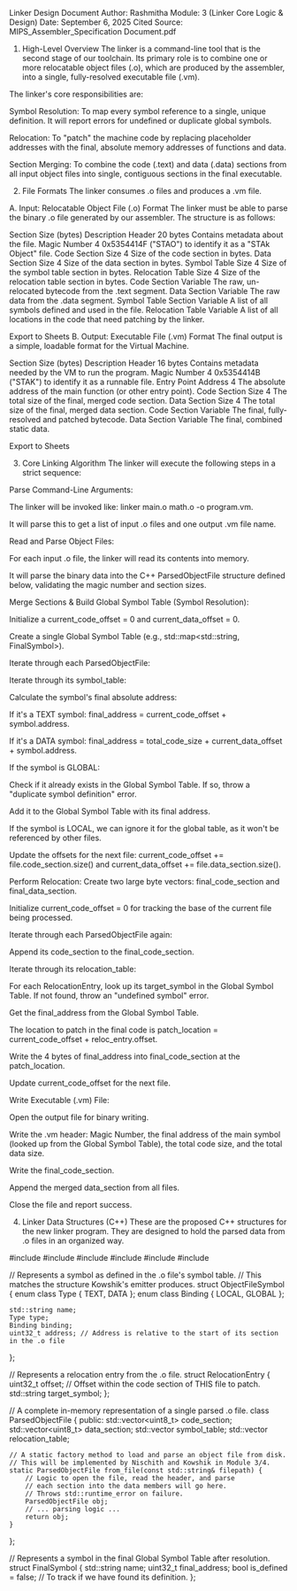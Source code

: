 Linker Design Document
Author: Rashmitha
Module: 3 (Linker Core Logic & Design)
Date: September 6, 2025
Cited Source: MIPS_Assembler_Specification Document.pdf


1. High-Level Overview 
The linker is a command-line tool that is the second stage of our toolchain. Its primary role is to combine one or more relocatable object files (.o), which are produced by the assembler, into a single, fully-resolved executable file (.vm).

The linker's core responsibilities are:

Symbol Resolution: To map every symbol reference to a single, unique definition. It will report errors for undefined or duplicate global symbols.

Relocation: To "patch" the machine code by replacing placeholder addresses with the final, absolute memory addresses of functions and data.

Section Merging: To combine the code (.text) and data (.data) sections from all input object files into single, contiguous sections in the final executable.

2. File Formats 
The linker consumes .o files and produces a .vm file.

A. Input: Relocatable Object File (.o) Format
The linker must be able to parse the binary .o file generated by our assembler. The structure is as follows:

Section	Size (bytes)	Description
Header	20 bytes	Contains metadata about the file.
Magic Number	4	0x5354414F ("STAO") to identify it as a "STAk Object" file.
Code Section Size	4	Size of the code section in bytes.
Data Section Size	4	Size of the data section in bytes.
Symbol Table Size	4	Size of the symbol table section in bytes.
Relocation Table Size	4	Size of the relocation table section in bytes.
Code Section	Variable	The raw, un-relocated bytecode from the .text segment.
Data Section	Variable	The raw data from the .data segment.
Symbol Table Section	Variable	A list of all symbols defined and used in the file.
Relocation Table	Variable	A list of all locations in the code that need patching by the linker.

Export to Sheets
B. Output: Executable File (.vm) Format
The final output is a simple, loadable format for the Virtual Machine.

Section	Size (bytes)	Description
Header	16 bytes	Contains metadata needed by the VM to run the program.
Magic Number	4	0x5354414B ("STAK") to identify it as a runnable file.
Entry Point Address	4	The absolute address of the main function (or other entry point).
Code Section Size	4	The total size of the final, merged code section.
Data Section Size	4	The total size of the final, merged data section.
Code Section	Variable	The final, fully-resolved and patched bytecode.
Data Section	Variable	The final, combined static data.

Export to Sheets

3. Core Linking Algorithm 
The linker will execute the following steps in a strict sequence:

Parse Command-Line Arguments:

The linker will be invoked like: linker main.o math.o -o program.vm.

It will parse this to get a list of input .o files and one output .vm file name.

Read and Parse Object Files:

For each input .o file, the linker will read its contents into memory.

It will parse the binary data into the C++ ParsedObjectFile structure defined below, validating the magic number and section sizes.

Merge Sections & Build Global Symbol Table (Symbol Resolution):

Initialize a current_code_offset = 0 and current_data_offset = 0.

Create a single Global Symbol Table (e.g., std::map<std::string, FinalSymbol>).

Iterate through each ParsedObjectFile:

Iterate through its symbol_table:

Calculate the symbol's final absolute address:

If it's a TEXT symbol: final_address = current_code_offset + symbol.address.

If it's a DATA symbol: final_address = total_code_size + current_data_offset + symbol.address.

If the symbol is GLOBAL:

Check if it already exists in the Global Symbol Table. If so, throw a "duplicate symbol definition" error.

Add it to the Global Symbol Table with its final address.

If the symbol is LOCAL, we can ignore it for the global table, as it won't be referenced by other files.

Update the offsets for the next file: current_code_offset += file.code_section.size() and current_data_offset += file.data_section.size().

Perform Relocation:
Create two large byte vectors: final_code_section and final_data_section.

Initialize current_code_offset = 0 for tracking the base of the current file being processed.

Iterate through each ParsedObjectFile again:

Append its code_section to the final_code_section.

Iterate through its relocation_table:

For each RelocationEntry, look up its target_symbol in the Global Symbol Table. If not found, throw an "undefined symbol" error.

Get the final_address from the Global Symbol Table.

The location to patch in the final code is patch_location = current_code_offset + reloc_entry.offset.

Write the 4 bytes of final_address into final_code_section at the patch_location.

Update current_code_offset for the next file.

Write Executable (.vm) File:

Open the output file for binary writing.

Write the .vm header: Magic Number, the final address of the main symbol (looked up from the Global Symbol Table), the total code size, and the total data size.

Write the final_code_section.

Append the merged data_section from all files.

Close the file and report success.

4. Linker Data Structures (C++) 
These are the proposed C++ structures for the new linker program. They are designed to hold the parsed data from .o files in an organized way.

#include <iostream>
#include <vector>
#include <string>
#include <map>
#include <cstdint>
#include <fstream>

// Represents a symbol as defined in the .o file's symbol table.
// This matches the structure Kowshik's emitter produces.
struct ObjectFileSymbol {
    enum class Type { TEXT, DATA };
    enum class Binding { LOCAL, GLOBAL };

    std::string name;
    Type type;
    Binding binding;
    uint32_t address; // Address is relative to the start of its section in the .o file
};

// Represents a relocation entry from the .o file.
struct RelocationEntry {
    uint32_t offset; // Offset within the code section of THIS file to patch.
    std::string target_symbol;
};

// A complete in-memory representation of a single parsed .o file.
class ParsedObjectFile {
public:
    std::vector<uint8_t> code_section;
    std::vector<uint8_t> data_section;
    std::vector<ObjectFileSymbol> symbol_table;
    std::vector<RelocationEntry> relocation_table;

    // A static factory method to load and parse an object file from disk.
    // This will be implemented by Nischith and Kowshik in Module 3/4.
    static ParsedObjectFile from_file(const std::string& filepath) {
        // Logic to open the file, read the header, and parse
        // each section into the data members will go here.
        // Throws std::runtime_error on failure.
        ParsedObjectFile obj;
        // ... parsing logic ...
        return obj;
    }
};

// Represents a symbol in the final Global Symbol Table after resolution.
struct FinalSymbol {
    std::string name;
    uint32_t final_address;
    bool is_defined = false; // To track if we have found its definition.
};